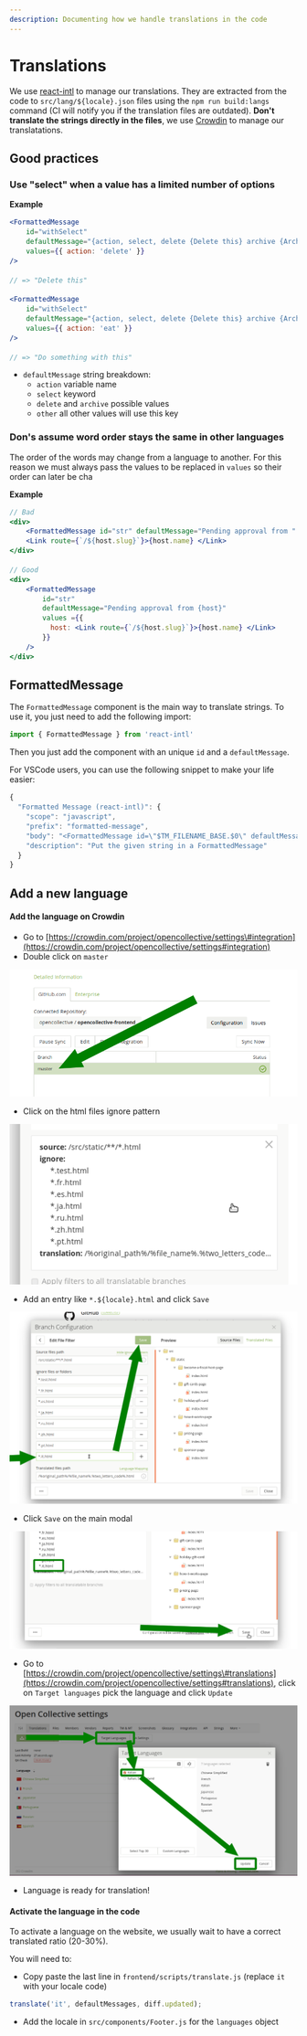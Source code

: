 ```yaml
---
description: Documenting how we handle translations in the code
---
```


# Translations

We use [react-intl](https://github.com/yahoo/react-intl) to manage our translations. They are extracted from the code to `src/lang/${locale}.json` files using the `npm run build:langs` command \(CI will notify you if the translation files are outdated\). **Don't translate the strings directly in the files**, we use [Crowdin](https://crowdin.com/project/opencollective) to manage our translatations.

## Good practices

### Use "select" when a value has a limited number of options

**Example**

```jsx
<FormattedMessage
    id="withSelect"
    defaultMessage="{action, select, delete {Delete this} archive {Archive this} other {Do something with this}}"
    values={{ action: 'delete' }}
/>

// => "Delete this"

<FormattedMessage
    id="withSelect"
    defaultMessage="{action, select, delete {Delete this} archive {Archive this} other {Do something with this}}"
    values={{ action: 'eat' }}
/>

// => "Do something with this"
```

* `defaultMessage` string breakdown:
  * `action` variable name
  * `select` keyword
  * `delete` and `archive` possible values
  * `other` all other values will use this key

### Don's assume word order stays the same in other languages

The order of the words may change from a language to another. For this reason we must always pass the values to be replaced in `values` so their order can later be cha

**Example**

```jsx
// Bad
<div>
    <FormattedMessage id="str" defaultMessage="Pending approval from " />
    <Link route={`/${host.slug}`}>{host.name} </Link>
</div>

// Good
<div>
    <FormattedMessage 
        id="str" 
        defaultMessage="Pending approval from {host}" 
        values ={{ 
          host: <Link route={`/${host.slug}`}>{host.name} </Link>
        }}
    />
</div>
```

## FormattedMessage

The `FormattedMessage` component is the main way to translate strings. To use it, you just need to add the following import:

```javascript
import { FormattedMessage } from 'react-intl'
```

Then you just add the component with an unique `id` and a `defaultMessage`.

For VSCode users, you can use the following snippet to make your life easier:

```javascript
{
  "Formatted Message (react-intl)": {
    "scope": "javascript",
    "prefix": "formatted-message",
    "body": "<FormattedMessage id=\"$TM_FILENAME_BASE.$0\" defaultMessage=\"$1\"/>",
    "description": "Put the given string in a FormattedMessage"
  }
}

```

## Add a new language

#### Add the language on Crowdin

* Go to [https://crowdin.com/project/opencollective/settings\#integration](https://crowdin.com/project/opencollective/settings#integration)
* Double click on `master`

![](../.gitbook/assets/image%20%284%29.png)

* Click on the html files ignore pattern

![](../.gitbook/assets/image%20%282%29.png)

* Add an entry like `*.${locale}.html` and click `Save`

![](../.gitbook/assets/image.png)

* Click `Save` on the main modal

![](../.gitbook/assets/image%20%283%29.png)

* Go to [https://crowdin.com/project/opencollective/settings\#translations](https://crowdin.com/project/opencollective/settings#translations), click on `Target languages` pick the language and click `Update` 

![](../.gitbook/assets/image%20%281%29.png)

* Language is ready for translation!

#### Activate the language in the code

To activate a language on the website, we usually wait to have a correct translated ratio \(20-30%\).

You will need to:

* Copy paste the last line in `frontend/scripts/translate.js` \(replace `it` with your locale code\)

```javascript
translate('it', defaultMessages, diff.updated);
```

* Add the locale in `src/components/Footer.js` for the `languages` object


